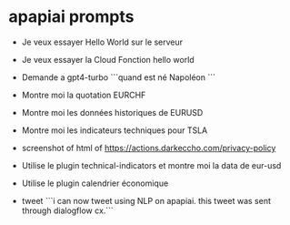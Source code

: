 # apapiai prompts

- Je veux essayer Hello World sur le serveur

- Je veux essayer la Cloud Fonction hello world

- Demande a gpt4-turbo \`\`\`quand est né Napoléon ```

- Montre moi la quotation EURCHF

- Montre moi les données historiques de EURUSD

- Montre moi les indicateurs techniques pour TSLA

- screenshot of html of https://actions.darkeccho.com/privacy-policy

- Utilise le plugin technical-indicators et montre moi la data de eur-usd

- Utilise le plugin calendrier économique

- tweet \`\`\`i can now tweet using NLP on apapiai. this tweet was sent through dialogflow cx.```
